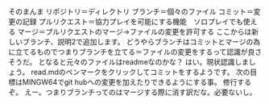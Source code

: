 #
そのまんま
リポジトリ＝ディレクトリ
ブランチ＝個々のファイル
コミット＝変更の記録
プルリクエスト＝協力プレイを可能にする機能　ソロプレイでも使える
マージ＝プルリクエストのマージ→ファイルの変更を許可する
ここからは新しいブランチ、説明2で追加します。
どうやらブランチはコミットとマージの為に立てるものでつまりブランチを立てる＝ファイルの変更をするって認識が良さそうだ。
となると元々のファイルはreadmeなのかな？
はい。現状認識しましょう。
read.mdのペンマークをクリックしてコミットをするようです。
次の目標はMINGW64でgit hubへの変更を加えたりできるようにする事。
修行するぞ。
えー。つまりブランチってのはマージする際に消す訳だな。必要ないし。
